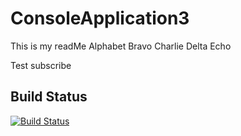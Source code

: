 # ConsoleApplication3
This is my readMe
Alphabet
Bravo
Charlie
Delta
Echo

Test subscribe

## Build Status
[![Build Status](https://travis-ci.org/mmitrik/ConsoleApplication2.svg?branch=master)](https://travis-ci.org/mmitrik/ConsoleApplication2)
